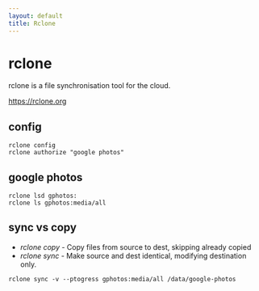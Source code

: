 ```yaml
---
layout: default
title: Rclone
---
```


# rclone

rclone is a file synchronisation tool for the cloud.

https://rclone.org

## config

```shell
rclone config
rclone authorize "google photos"
```

## google photos

```shell
rclone lsd gphotos:
rclone ls gphotos:media/all
```

## sync vs copy

+ *rclone copy* - Copy files from source to dest, skipping already copied
+ *rclone sync* - Make source and dest identical, modifying destination only.

```shell
rclone sync -v --ptogress gphotos:media/all /data/google-photos
```